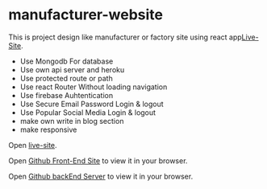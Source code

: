 # manufacturer-website

This is project design like manufacturer or factory site using react app[Live-Site](https://black.com).

* Use Mongodb For database
* Use own api server and heroku
* Use protected route or path
* Use react Router Without loading navigation
* Use firebase Auhtentication
* Use Secure Email Password Login & logout
* Use Popular Social Media Login & logout
* make own write in blog section
* make responsive

Open [live-site](https://black.com/).

Open [Github Front-End Site](https://github.com/programming-hero-web-course1/manufacturer-website-client-side-Cihsan) to view it in your browser.


Open [Github backEnd Server](https://github.com/programming-hero-web-course1/manufacturer-website-server-side-Cihsan) to view it in your browser.

